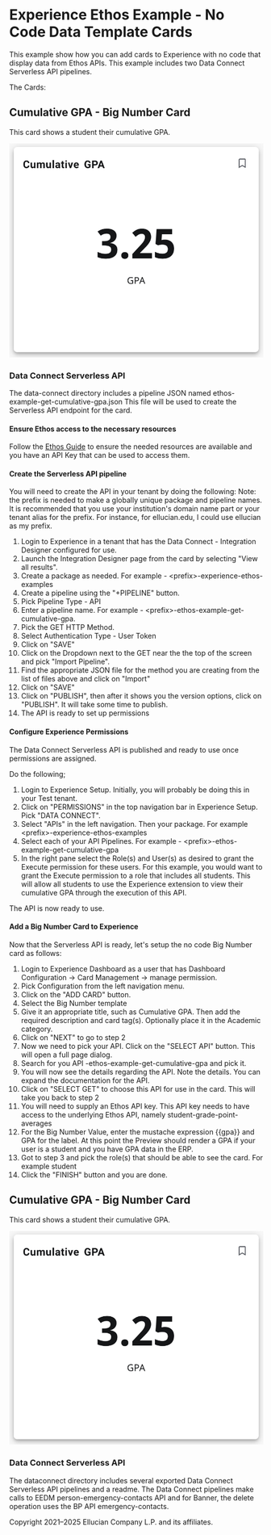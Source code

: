 # Experience Ethos Example - No Code Data Template Cards

This example show how you can add cards to Experience with no code that display data from Ethos APIs. This example includes two Data Connect Serverless API pipelines.

The Cards:

## Cumulative GPA - Big Number Card

This card shows a student their cumulative GPA. 

![](docs/images/cumulative-gpa.png)

### Data Connect Serverless API

The data-connect directory includes a pipeline JSON named ethos-example-get-cumulative-gpa.json This file will be used to create the Serverless API endpoint for the card.

#### Ensure Ethos access to the necessary resources

Follow the [Ethos Guide](./docs/ethos-guide.md) to ensure the needed resources are available and you have an API Key that can be used to access them.

#### Create the Serverless API pipeline

You will need to create the API in your tenant by doing the following:
Note: the prefix is needed to make a globally unique package and pipeline names. It is recommended that you use your institution's domain name part or your tenant alias for the prefix. For instance, for ellucian.edu, I could use ellucian as my prefix.

1. Login to Experience in a tenant that has the Data Connect - Integration Designer configured for use.
1. Launch the Integration Designer page from the card by selecting "View all results".
1. Create a package as needed. For example - \<prefix>-experience-ethos-examples
1. Create a pipeline using the "+PIPELINE" button.
1. Pick Pipeline Type - API
1. Enter a pipeline name. For example - \<prefix>-ethos-example-get-cumulative-gpa.
1. Pick the GET HTTP Method.
1. Select Authentication Type - User Token
1. Click on "SAVE"
1. Click on the Dropdown next to the GET near the the top of the screen and pick "Import Pipeline".
1. Find the appropriate JSON file for the method you are creating from the list of files above and click on "Import"
1. Click on "SAVE"
1. Click on "PUBLISH", then after it shows you the version options, click on "PUBLISH". It will take some time to publish.
1. The API is ready to set up permissions

#### Configure Experience Permissions

The Data Connect Serverless API is published and ready to use once permissions are assigned.

Do the following;

1. Login to Experience Setup. Initially, you will probably be doing this in your Test tenant.
1. Click on "PERMISSIONS" in the top navigation bar in Experience Setup. Pick "DATA CONNECT".
1. Select "APIs" in the left navigation. Then your package. For example \<prefix>-experience-ethos-examples
1. Select each of your API Pipelines. For example - \<prefix>-ethos-example-get-cumulative-gpa
1. In the right pane select the Role(s) and User(s) as desired to grant the Execute permission for these users. For this example, you would want to grant the Execute permission to a role that includes all students. This will allow all students to use the Experience extension to view their cumulative GPA through the execution of this API.

The API is now ready to use.

#### Add a Big Number Card to Experience

Now that the Serverless API is ready, let's setup the no code Big Number card as follows:

1. Login to Experience Dashboard as a user that has Dashboard Configuration -> Card Management -> manage permission.
1. Pick Configuration from the left navigation menu.
1. Click on the "ADD CARD" button.
1. Select the Big Number template
1. Give it an appropriate title, such as Cumulative GPA. Then add the required description and card tag(s). Optionally place it in the Academic category.
1. Click on "NEXT" to go to step 2
1. Now we need to pick your API. Click on the "SELECT API" button. This will open a full page dialog.
1. Search for you API <prefix>-ethos-example-get-cumulative-gpa and pick it.
1. You will now see the details regarding the API. Note the details. You can expand the documentation for the API.
1. Click on "SELECT GET" to choose this API for use in the card. This will take you back to step 2
1. You will need to supply an Ethos API key. This API key needs to have access to the underlying Ethos API, namely student-grade-point-averages
1. For the Big Number Value, enter the mustache expression {{gpa}} and GPA for the label. At this point the Preview should render a GPA if your user is a student and you have GPA data in the ERP.
1. Got to step 3 and pick the role(s) that should be able to see the card. For example student
1. Click the "FINISH" button and you are done.



## Cumulative GPA - Big Number Card

This card shows a student their cumulative GPA. 

![](docs/images/cumulative-gpa.png)

### Data Connect Serverless API

The dataconnect directory includes several exported Data Connect Serverless API pipelines and a readme. The Data Connect pipelines make calls to EEDM person-emergency-contacts API and for Banner, the delete operation uses the BP API emergency-contacts.


Copyright 2021–2025 Ellucian Company L.P. and its affiliates.
